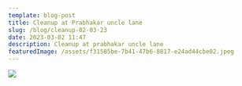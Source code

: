 ```yaml
---
template: blog-post
title: Cleanup at Prabhakar uncle lane
slug: /blog/cleanup-02-03-23
date: 2023-03-02 11:47
description: Cleanup at prabhakar uncle lane
featuredImage: /assets/f31585be-7b41-47b6-8817-e24ad44cbe02.jpeg
---
```

![](/assets/1eb4a247-8e4b-436c-b4af-1964ae6c02ef.jpeg)